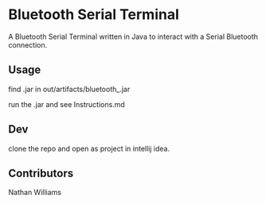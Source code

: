 # Bluetooth Serial Terminal 

A Bluetooth Serial Terminal written in Java to interact with a Serial Bluetooth connection.

## Usage

find .jar in out/artifacts/bluetooth_.jar

run the .jar and see Instructions.md

## Dev

clone the repo and open as project in intellij idea.

## Contributors

Nathan Williams
